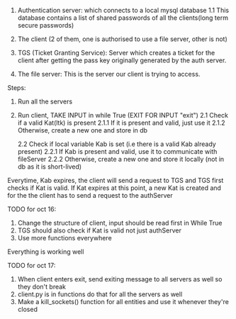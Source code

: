 1. Authentication server: which connects to a local mysql database
    1.1 This database contains a list of shared passwords of all the clients(long term secure passwords)

2. The client (2 of them, one is authorised to use a file server, other is not)

3. TGS (Ticket Granting Service): Server which creates a ticket for the client after getting the pass key originally generated by the auth server.

4. The file server: This is the server our client is trying to access.
    

Steps:
1. Run all the servers
2. Run client, 
    TAKE INPUT in while True (EXIT FOR INPUT "exit")
    2.1 Check if a valid Kat(ltk) is present
        2.1.1 If it is present and valid, just use it
        2.1.2 Otherwise, create a new one and store in db

    2.2 Check if local variable Kab is set (i.e there is a valid Kab already present)
        2.2.1 If Kab is present and valid, use it to communicate with fileServer
        2.2.2 Otherwise, create a new one and store it locally (not in db as it is short-lived)

Everytime, Kab expires, the client will send a request to TGS and TGS first checks if Kat is valid. If Kat expires at this point, a new Kat is created and for the the client has to send a request to the authServer

TODO for oct 16: 
1. Change the structure of client, input should be read first in While True
2. TGS should also check if Kat is valid not just authServer
3. Use more functions everywhere

Everything is working well

TODO for oct 17:
1. When client enters exit, send exiting message to all servers as well so they don't break
2. client.py is in functions do that for all the servers as well
3. Make a kill_sockets() function for all entities and use it whenever they're closed